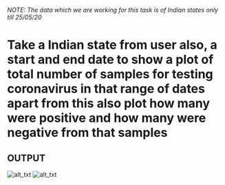 *NOTE: The data which we are working for this task is of Indian states only till  25/05/20*

# Take a Indian state from user also, a start and end date to show a plot of total number of samples for testing coronavirus in that range of dates apart from this also plot how many were positive and how many were negative from that samples

## OUTPUT

![alt_txt](https://github.com/sumyak/COVID-19/blob/master/task%208/Screenshot%20(315).png?raw=true)
![alt_txt](https://github.com/sumyak/COVID-19/blob/master/task%208/Screenshot%20(312).png?raw=true)
